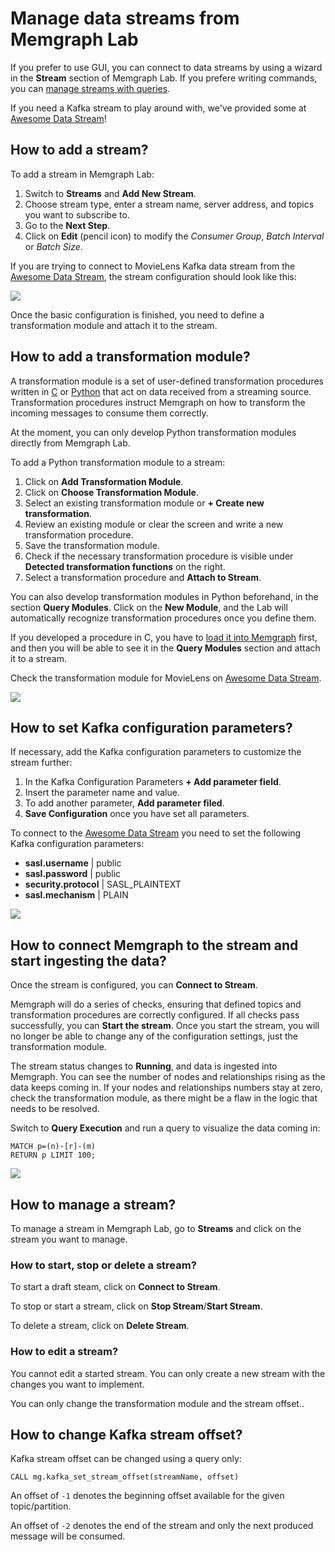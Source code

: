 # Manage data streams from Memgraph Lab

If you prefer to use GUI, you can connect to data streams by using a wizard in
the **Stream** section of Memgraph Lab. If you prefere writing commands, you can
[manage streams with queries](/data-streams/manage-streams-query). 

If you need a Kafka stream to play around with, we've provided some at [Awesome
Data Stream](https://awesomedata.stream/)! 

## How to add a stream?

To add a stream in Memgraph Lab: 

1. Switch to **Streams** and **Add New Stream**.
2. Choose stream type, enter a stream name, server address, and topics you want to subscribe to.
3. Go to the **Next Step**.
4. Click on **Edit** (pencil icon) to modify the *Consumer Group*, *Batch
   Interval* or *Batch Size*.

If you are trying to connect to MovieLens Kafka data stream from the [Awesome Data
Stream](https://awesomedata.stream/#/movielens), the stream configuration should
look like this:

![](/pages/data-streams/manage-streams-lab/creating-stream-movielens.png)

Once the basic configuration is finished, you need to define a transformation
module and attach it to the stream. 

## How to add a transformation module?

A transformation module is a set of user-defined transformation procedures
written in [C](/data-streams/transformation-modules/c-api) or
[Python](/data-streams/transformation-modules/python-api) that
act on data received from a streaming source. Transformation procedures instruct
Memgraph on how to transform the incoming messages to consume them correctly.

At the moment, you can only develop Python transformation modules directly from
Memgraph Lab. 

To add a Python transformation module to a stream:
1. Click on **Add Transformation Module**.
2. Click on **Choose Transformation Module**.
3. Select an existing transformation module or **+ Create new transformation**.
4. Review an existing module or clear the screen and write a new transformation
   procedure.
5. Save the transformation module.
6. Check if the necessary transformation procedure is visible under **Detected
   transformation functions** on the right.
7. Select a transformation procedure and **Attach to Stream**.

You can also develop transformation modules in Python beforehand, in the section
**Query Modules**. Click on the **New Module**, and the Lab will automatically
recognize transformation procedures once you define them.

If you developed a procedure in C, you have to [load it into
Memgraph](/data-streams/manage-streams-query#how-to-create-and-load-a-transformation-module-into-memgraph)
first, and then you will be able to see it in the **Query Modules** section and
attach it to a stream. 

Check the transformation module for MovieLens on [Awesome Data
Stream](https://awesomedata.stream/#/movielens).

![](/pages/data-streams/manage-streams-lab/transformation-module.png)

## How to set Kafka configuration parameters?

If necessary, add the Kafka configuration parameters to customize the stream further:

1. In the Kafka Configuration Parameters **+ Add parameter field**.
2. Insert the parameter name and value.
3. To add another parameter, **Add parameter filed**.
4. **Save Configuration** once you have set all parameters.

To connect to the [Awesome Data Stream](https://awesomedata.stream/) you need to set
the following Kafka configuration parameters:

* **sasl.username** \| public <br/>
* **sasl.password** \| public <br/>
* **security.protocol** \| SASL_PLAINTEXT <br/>
* **sasl.mechanism** \| PLAIN <br/>

![](/pages/data-streams/manage-streams-lab/config-parameters.png)

## How to connect Memgraph to the stream and start ingesting the data?

Once the stream is configured, you can **Connect to Stream**. 

Memgraph will do a series of checks, ensuring that defined topics and
transformation procedures are correctly configured. If all checks pass
successfully, you can **Start the stream**. Once you start the stream, you will
no longer be able to change any of the configuration settings, just the
transformation module. 

The stream status changes to **Running**, and data is ingested into Memgraph.
You can see the number of nodes and relationships rising as the data keeps
coming in. If your nodes and relationships numbers stay at zero, check the
transformation module, as there might be a flaw in the logic that needs to be
resolved. 

Switch to **Query Execution** and run a query to visualize the data coming in: 

```
MATCH p=(n)-[r]-(m)
RETURN p LIMIT 100;
```
![](/pages/data-streams/manage-streams-lab/graph.png)

## How to manage a stream?

To manage a stream in Memgraph Lab, go to **Streams** and click on the stream
you want to manage. 

### How to start, stop or delete a stream?

To start a draft steam, click on **Connect to Stream**.

To stop or start a stream, click on **Stop Stream**/**Start Stream**.

To delete a stream, click on **Delete Stream**.

### How to edit a stream?

You cannot edit a started stream. You can only create a new stream with the
changes you want to implement.

You can only change the transformation module and the stream
offset..

## How to change Kafka stream offset?

Kafka stream offset can be changed using a query only:

```cypher
CALL mg.kafka_set_stream_offset(streamName, offset)
```

An offset of `-1` denotes the beginning offset available for the given
topic/partition. 

An offset of `-2` denotes the end of the stream and only the
next produced message will be consumed.